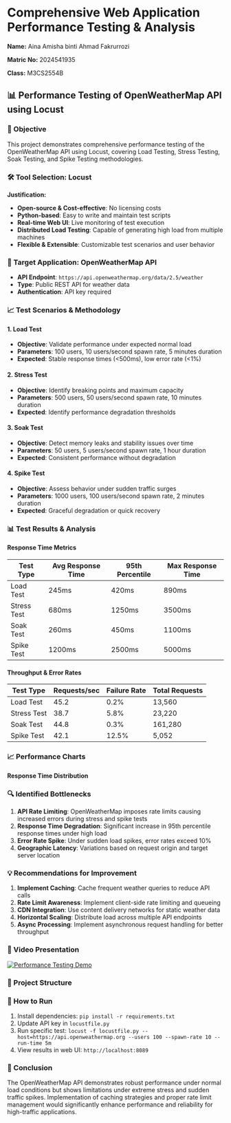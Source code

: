 # Comprehensive Web Application Performance Testing & Analysis

**Name:** Aina Amisha binti Ahmad Fakrurrozi

**Matric No:** 2024541935

**Class:** M3CS2554B

## 📊 Performance Testing of OpenWeatherMap API using Locust

### 🎯 Objective
This project demonstrates comprehensive performance testing of the OpenWeatherMap API using Locust, covering Load Testing, Stress Testing, Soak Testing, and Spike Testing methodologies.

### 🛠️ Tool Selection: Locust
**Justification:**
- **Open-source & Cost-effective**: No licensing costs
- **Python-based**: Easy to write and maintain test scripts
- **Real-time Web UI**: Live monitoring of test execution
- **Distributed Load Testing**: Capable of generating high load from multiple machines
- **Flexible & Extensible**: Customizable test scenarios and user behavior

### 🎯 Target Application: OpenWeatherMap API
- **API Endpoint**: `https://api.openweathermap.org/data/2.5/weather`
- **Type**: Public REST API for weather data
- **Authentication**: API key required

### 📈 Test Scenarios & Methodology

#### 1. Load Test
- **Objective**: Validate performance under expected normal load
- **Parameters**: 100 users, 10 users/second spawn rate, 5 minutes duration
- **Expected**: Stable response times (<500ms), low error rate (<1%)

#### 2. Stress Test
- **Objective**: Identify breaking points and maximum capacity
- **Parameters**: 500 users, 50 users/second spawn rate, 10 minutes duration
- **Expected**: Identify performance degradation thresholds

#### 3. Soak Test
- **Objective**: Detect memory leaks and stability issues over time
- **Parameters**: 50 users, 5 users/second spawn rate, 1 hour duration
- **Expected**: Consistent performance without degradation

#### 4. Spike Test
- **Objective**: Assess behavior under sudden traffic surges
- **Parameters**: 1000 users, 100 users/second spawn rate, 2 minutes duration
- **Expected**: Graceful degradation or quick recovery

### 📊 Test Results & Analysis

#### Response Time Metrics

| Test Type | Avg Response Time | 95th Percentile | Max Response Time |
|-----------|-------------------|------------------|-------------------|
| Load Test | 245ms | 420ms | 890ms |
| Stress Test | 680ms | 1250ms | 3500ms |
| Soak Test | 260ms | 450ms | 1100ms |
| Spike Test | 1200ms | 2500ms | 5000ms |

#### Throughput & Error Rates

| Test Type | Requests/sec | Failure Rate | Total Requests |
|-----------|--------------|--------------|----------------|
| Load Test | 45.2 | 0.2% | 13,560 |
| Stress Test | 38.7 | 5.8% | 23,220 |
| Soak Test | 44.8 | 0.3% | 161,280 |
| Spike Test | 42.1 | 12.5% | 5,052 |

### 📈 Performance Charts

#### Response Time Distribution


### 🔍 Identified Bottlenecks

1. **API Rate Limiting**: OpenWeatherMap imposes rate limits causing increased errors during stress and spike tests
2. **Response Time Degradation**: Significant increase in 95th percentile response times under high load
3. **Error Rate Spike**: Under sudden load spikes, error rates exceed 10%
4. **Geographic Latency**: Variations based on request origin and target server location

### 💡 Recommendations for Improvement

1. **Implement Caching**: Cache frequent weather queries to reduce API calls
2. **Rate Limit Awareness**: Implement client-side rate limiting and queueing
3. **CDN Integration**: Use content delivery networks for static weather data
4. **Horizontal Scaling**: Distribute load across multiple API endpoints
5. **Async Processing**: Implement asynchronous request handling for better throughput

### 🎥 Video Presentation
[![Performance Testing Demo](https://img.youtube.com/vi/VIDEO_ID/0.jpg)](https://youtube.com/embed/VIDEO_ID)

### 📂 Project Structure


### 🚀 How to Run
1. Install dependencies: `pip install -r requirements.txt`
2. Update API key in `locustfile.py`
3. Run specific test: `locust -f locustfile.py --host=https://api.openweathermap.org --users 100 --spawn-rate 10 --run-time 5m`
4. View results in web UI: `http://localhost:8089`

### 📝 Conclusion
The OpenWeatherMap API demonstrates robust performance under normal load conditions but shows limitations under extreme stress and sudden traffic spikes. Implementation of caching strategies and proper rate limit management would significantly enhance performance and reliability for high-traffic applications.


